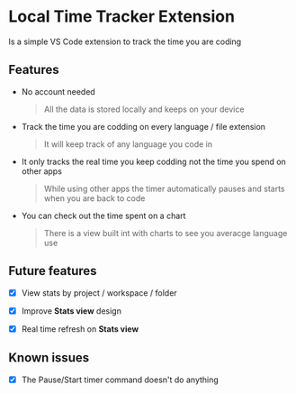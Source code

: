 # Local Time Tracker Extension

Is a simple VS Code extension to track the time you are coding

## Features

- No account needed

  > All the data is stored locally and keeps on your device

- Track the time you are codding on every language / file extension

  > It will keep track of any language you code in

- It only tracks the real time you keep codding not the time you spend on other apps

  > While using other apps the timer automatically pauses and starts when you are back to code

- You can check out the time spent on a chart
  > There is a view built int with charts to see you averacge language use

## Future features

- [x] View stats by project / workspace / folder

- [x] Improve **Stats view** design

- [x] Real time refresh on **Stats view**

## Known issues

- [x] The Pause/Start timer command doesn't do anything
